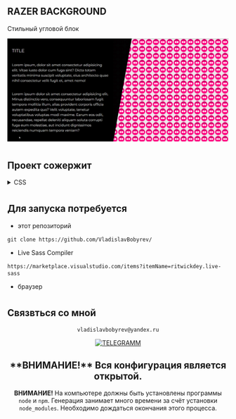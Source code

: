 ## RAZER BACKGROUND

Cтильный угловой блок

<div align="left">

![Lax 2.0 Gif](./README/readme.gif)

#

## Проект сожержит
<details>
  <summary >CSS</summary>
  
[Что это?](https://developer.mozilla.org/ru/docs/Web/CSS/)

     CSS — Cascading Style Sheets — это каскадные таблицы стилей. По сути — язык, который отвечает за описание внешнего вида HTML-документа. Подавляющее большинство современных веб-сайтов работают на основе связки HTML+CSS.
</details>

#

## Для запуска потребуется

- этот репозиторий

```
git clone https://github.com/VladislavBobyrev/
```

<!-- - node.js

```
https://nodejs.org/en/
``` -->

- Live Sass Compiler

```
https://marketplace.visualstudio.com/items?itemName=ritwickdey.live-sass
```

- браузер

#

## Связвться со мной

<div align='center'> 
 
 ```
vladislavbobyrev@yandex.ru
```
 
 [![TELEGRAMM](https://img.shields.io/badge/telegramm-4285F4?style=for-the-badge&logo=read-the-docs&logoColor=white)](https://t.me/VladislavBobyrev)

 </div>
 
<div align="center">
  <h2>**ВНИМАНИЕ!**  Вся конфигурация является открытой. </h2>
 
**ВНИМАНИЕ!** На компьютере должны быть установлены программы `node` и `npm`.
Генерация  занимает много времени за счёт
установки `node_modules`. Необходимо дождаться окончания этого процесса.
 
</div>
